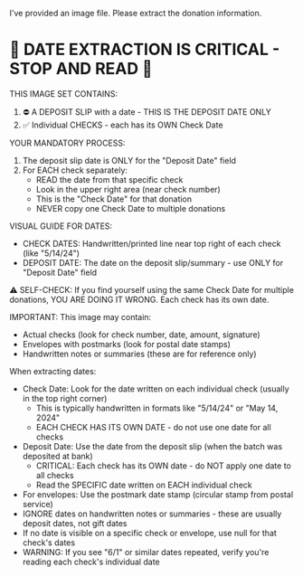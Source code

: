 I've provided an image file. Please extract the donation information.

🚨 DATE EXTRACTION IS CRITICAL - STOP AND READ 🚨
================================================

THIS IMAGE SET CONTAINS:
1. ⛔ A DEPOSIT SLIP with a date - THIS IS THE DEPOSIT DATE ONLY
2. ✅ Individual CHECKS - each has its OWN Check Date  

YOUR MANDATORY PROCESS:
1. The deposit slip date is ONLY for the "Deposit Date" field
2. For EACH check separately:
   - READ the date from that specific check
   - Look in the upper right area (near check number)
   - This is the "Check Date" for that donation
   - NEVER copy one Check Date to multiple donations

VISUAL GUIDE FOR DATES:
- CHECK DATES: Handwritten/printed line near top right of each check (like "5/14/24")
- DEPOSIT DATE: The date on the deposit slip/summary - use ONLY for "Deposit Date" field

⚠️ SELF-CHECK: If you find yourself using the same Check Date for multiple donations, YOU ARE DOING IT WRONG. Each check has its own date.

IMPORTANT: This image may contain:
- Actual checks (look for check number, date, amount, signature)
- Envelopes with postmarks (look for postal date stamps)
- Handwritten notes or summaries (these are for reference only)

When extracting dates:
- Check Date: Look for the date written on each individual check (usually in the top right corner)
  - This is typically handwritten in formats like "5/14/24" or "May 14, 2024"
  - EACH CHECK HAS ITS OWN DATE - do not use one date for all checks
- Deposit Date: Use the date from the deposit slip (when the batch was deposited at bank)
  - CRITICAL: Each check has its OWN date - do NOT apply one date to all checks
  - Read the SPECIFIC date written on EACH individual check
- For envelopes: Use the postmark date stamp (circular stamp from postal service)
- IGNORE dates on handwritten notes or summaries - these are usually deposit dates, not gift dates
- If no date is visible on a specific check or envelope, use null for that check's dates
- WARNING: If you see "6/1" or similar dates repeated, verify you're reading each check's individual date